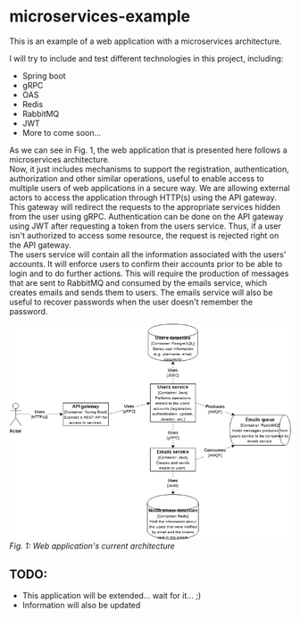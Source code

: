 # microservices-example
This is an example of a web application with a microservices architecture.

I will try to include and test different technologies in this project, including: 
- Spring boot
- gRPC
- OAS
- Redis
- RabbitMQ
- JWT
- More to come soon...

As we can see in Fig. 1, the web application that is presented here follows a microservices architecture.  
Now, it just includes mechanisms to support the registration, authentication, authorization and other similar operations, useful to enable access to multiple users of web applications in a secure way. 
We are allowing external actors to access the application through HTTP(s) using the API gateway. This gateway will redirect the requests to the appropriate services hidden from the user using gRPC. Authentication can be done on the API gateway using JWT after requesting a token from the users service. Thus, if a user isn't authorized to access some resource, the request is rejected right on the API gateway.  
The users service will contain all the information associated with the users' accounts. It will enforce users to confirm their accounts prior to be able to login and to do further actions. This will require the production of messages that are sent to RabbitMQ and consumed by the emails service, which creates emails and sends them to users. The emails service will also be useful to recover passwords when the user doesn't remember the password.

!["microservices-example-architecture"](microservices-example-architecture.png)  
*Fig. 1: Web application's current architecture*

## TODO:
- This application will be extended... wait for it... ;)
- Information will also be updated